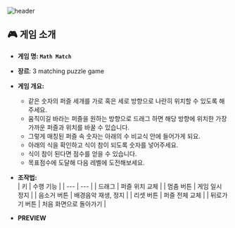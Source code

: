 
![header](https://capsule-render.vercel.app/api?type=waving&color=gradient&customColorList=19&height=300&section=header&text=MATH%20MATCH&fontSize=90&fontColor=fff76b)

## 🎮 게임 소개


- **게임 명: `Math Match`**
- **장르**: 3 matching puzzle game
- **게임 개요:**
    - 같은 숫자의 퍼즐 세개를 가로 혹은 세로 방향으로 나란히 위치할 수 있도록 해주세요.
    - 움직이길 바라는 퍼즐을 원하는 방향으로 드래그 하면 해당 방향에 위치한 가장 가까운 퍼즐과 위치를 바꿀 수 있습니다.
    - 그렇게 매칭된 퍼즐 속 숫자는 아래의 수 비교식 안에 들어가게 되요.
    - 아래의 식을 확인하고 식이 참이 되도록 숫자를 넣어주세요.
    - 식이 참이 된다면 점수를 얻을 수 있습니다.
    - 목표점수에 도달해 다음 레벨에 도전해보세요.
- **조작법:**    
    | 키 | 수행 기능 |
    | --- | --- |
    | 드래그 | 퍼즐 위치 교체 |
    | 멈춤 버튼 | 게임 일시 정지 |
    | 음소거 버튼 | 배경음악 재생, 정지 |
    | 리셋 버튼 | 퍼즐 전체 교체 |
    | 뒤로가기 버튼 | 처음 화면으로 돌아가기 |


- **PREVIEW**
  
 
